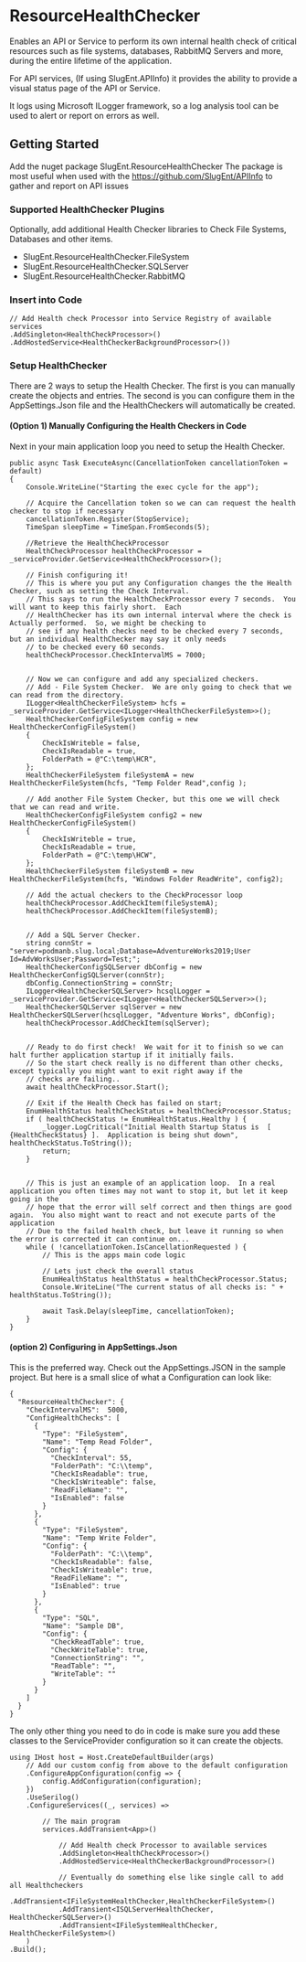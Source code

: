 # ResourceHealthChecker
Enables an API or Service to perform its own internal health check of critical resources such as file systems, databases, RabbitMQ Servers and more, during the entire lifetime of the application.

For API services, (If using SlugEnt.APIInfo) it provides the ability to provide a visual status page of the API or Service.  

It logs using Microsoft ILogger framework, so a log analysis tool can be used to alert or report on errors as well.


## Getting Started
Add the nuget package SlugEnt.ResourceHealthChecker 
The package is most useful when used with the https://github.com/SlugEnt/APIInfo to gather and report on API issues

### Supported HealthChecker Plugins
Optionally, add additional Health Checker libraries to Check File Systems, Databases and other items.
- SlugEnt.ResourceHealthChecker.FileSystem
- SlugEnt.ResourceHealthChecker.SQLServer
- SlugEnt.ResourceHealthChecker.RabbitMQ



### Insert into Code

```
// Add Health check Processor into Service Registry of available services
.AddSingleton<HealthCheckProcessor>()
.AddHostedService<HealthCheckerBackgroundProcessor>())
```

### Setup HealthChecker
There are 2 ways to setup the Health Checker.  The first is you can manually create the objects and entries.  The second is you can configure them in the AppSettings.Json file and the HealthCheckers will automatically be created.

#### (Option 1) Manually Configuring the Health Checkers in Code

Next in your main application loop you need to setup the Health Checker.

```
public async Task ExecuteAsync(CancellationToken cancellationToken = default)
{
	Console.WriteLine("Starting the exec cycle for the app");

	// Acquire the Cancellation token so we can can request the health checker to stop if necessary
	cancellationToken.Register(StopService);
	TimeSpan sleepTime = TimeSpan.FromSeconds(5);

	//Retrieve the HealthCheckProcessor
	HealthCheckProcessor healthCheckProcessor = _serviceProvider.GetService<HealthCheckProcessor>();

	// Finish configuring it!
	// This is where you put any Configuration changes the the Health Checker, such as setting the Check Interval.
	// This says to run the HealthCheckProcessor every 7 seconds.  You will want to keep this fairly short.  Each
	// HealthChecker has its own internal interval where the check is Actually performed.  So, we might be checking to 
	// see if any health checks need to be checked every 7 seconds, but an individual HealthChecker may say it only needs
	// to be checked every 60 seconds.  
	healthCheckProcessor.CheckIntervalMS = 7000;


	// Now we can configure and add any specialized checkers.
	// Add - File System Checker.  We are only going to check that we can read from the directory.
	ILogger<HealthCheckerFileSystem> hcfs = _serviceProvider.GetService<ILogger<HealthCheckerFileSystem>>();
	HealthCheckerConfigFileSystem config = new HealthCheckerConfigFileSystem()
	{
		CheckIsWriteble = false,
		CheckIsReadable = true,
		FolderPath = @"C:\temp\HCR",
	};
	HealthCheckerFileSystem fileSystemA = new HealthCheckerFileSystem(hcfs, "Temp Folder Read",config );

	// Add another File System Checker, but this one we will check that we can read and write.
	HealthCheckerConfigFileSystem config2 = new HealthCheckerConfigFileSystem()
	{
		CheckIsWriteble = true,
		CheckIsReadable = true,
		FolderPath = @"C:\temp\HCW",
	};
	HealthCheckerFileSystem fileSystemB = new HealthCheckerFileSystem(hcfs, "Windows Folder ReadWrite", config2);

	// Add the actual checkers to the CheckProcessor loop
	healthCheckProcessor.AddCheckItem(fileSystemA);
	healthCheckProcessor.AddCheckItem(fileSystemB);


	// Add a SQL Server Checker.
	string connStr = "server=podmanb.slug.local;Database=AdventureWorks2019;User Id=AdvWorksUser;Password=Test;";
	HealthCheckerConfigSQLServer dbConfig = new HealthCheckerConfigSQLServer(connStr);
	dbConfig.ConnectionString = connStr;
	ILogger<HealthCheckerSQLServer> hcsqlLogger = _serviceProvider.GetService<ILogger<HealthCheckerSQLServer>>();
	HealthCheckerSQLServer sqlServer = new HealthCheckerSQLServer(hcsqlLogger, "Adventure Works", dbConfig);
	healthCheckProcessor.AddCheckItem(sqlServer);


	// Ready to do first check!  We wait for it to finish so we can halt further application startup if it initially fails.
	// So the start check really is no different than other checks, except typically you might want to exit right away if the 
	// checks are failing..
	await healthCheckProcessor.Start();

	// Exit if the Health Check has failed on start;
	EnumHealthStatus healthCheckStatus = healthCheckProcessor.Status;
	if ( healthCheckStatus != EnumHealthStatus.Healthy ) {
		_logger.LogCritical("Initial Health Startup Status is  [ {HealthCheckStatus} ].  Application is being shut down", healthCheckStatus.ToString());
		return;
	}


	// This is just an example of an application loop.  In a real application you often times may not want to stop it, but let it keep going in the
	// hope that the error will self correct and then things are good again.  You also might want to react and not execute parts of the application	
	// Due to the failed health check, but leave it running so when the error is corrected it can continue on...
	while ( !cancellationToken.IsCancellationRequested ) {
		// This is the apps main code logic

		// Lets just check the overall status
		EnumHealthStatus healthStatus = healthCheckProcessor.Status;
		Console.WriteLine("The current status of all checks is: " + healthStatus.ToString());

		await Task.Delay(sleepTime, cancellationToken);
	}
}
```

#### (option 2) Configuring in AppSettings.Json
This is the preferred way.  Check out the AppSettings.JSON in the sample project.  But here is a small slice of what a Configuration can look like:
```
{
  "ResourceHealthChecker": {
    "CheckIntervalMS":  5000,
    "ConfigHealthChecks": [
      {
        "Type": "FileSystem",
        "Name": "Temp Read Folder",
        "Config": {
          "CheckInterval": 55,
          "FolderPath": "C:\\temp",
          "CheckIsReadable": true,
          "CheckIsWriteable": false,
          "ReadFileName": "",
          "IsEnabled": false
        }
      },
      {
        "Type": "FileSystem",
        "Name": "Temp Write Folder",
        "Config": {
          "FolderPath": "C:\\temp",
          "CheckIsReadable": false,
          "CheckIsWriteable": true,
          "ReadFileName": "",
          "IsEnabled": true
        }
      },
      {
        "Type": "SQL",
        "Name": "Sample DB",
        "Config": {
          "CheckReadTable": true,
          "CheckWriteTable": true,
          "ConnectionString": "",
          "ReadTable": "",
          "WriteTable": ""
        }
      }
    ]
  }
}
```

The only other thing you need to do in code is make sure you add these classes to the ServiceProvider configuration so it can create the objects.
```
using IHost host = Host.CreateDefaultBuilder(args)
	// Add our custom config from above to the default configuration
	.ConfigureAppConfiguration(config => {
		config.AddConfiguration(configuration);
	})
	.UseSerilog()
	.ConfigureServices((_, services) =>

		// The main program     
		services.AddTransient<App>()

			// Add Health check Processor to available services
			.AddSingleton<HealthCheckProcessor>()
			.AddHostedService<HealthCheckerBackgroundProcessor>()

			// Eventually do something else like single call to add all Healthcheckers
			.AddTransient<IFileSystemHealthChecker,HealthCheckerFileSystem>()
			.AddTransient<ISQLServerHealthChecker, HealthCheckerSQLServer>()
			.AddTransient<IFileSystemHealthChecker, HealthCheckerFileSystem>()
	)
.Build();
```